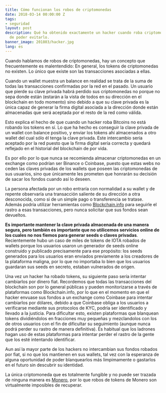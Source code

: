 ```yaml
---
title: Cómo funcionan los robos de criptomonedas
date: 2018-03-14 00:00:00 Z
tags:
- seguridad
layout: post
description: Qué ha obtenido exactamente un hacker cuando roba criptomonedas y maneras
  de poder evitarlo.
banner_image: 201803/hacker.jpg
lang: es
---
```


Cuando hablamos de robos de criptomonedas, hay un concepto que frecuentemente es malentendido: En general, los tokens de criptomonedas no existen. Lo único que existe son las transacciones asociadas a ellas.

<!--more-->

Cuando un wallet muestra un balance en realidad se trata de la suma de todas las transacciones confirmadas por la red en el pasado. Un usuario que pierde su clave privada habrá perdido sus criptomonedas no porque no sepa donde están (estarán a la vista de todos en su dirección en el blockchain en todo momento) sino debido a que su clave privada es la única capaz de generar la firma digital asociada a la dirección donde están almacenadas que será aceptada por el resto de la red como válida.

Esto explica el hecho de que cuando un hacker roba Bitcoins no está robando los tokens en sí. Lo que ha hecho es conseguir la clave privada de un wallet con balance positivo, y enviar los tokens ahí almacenados a otro wallet del cual sólo él tenga la clave privada. Este intercambio sería aceptado por la red puesto que la firma digital sería correcta y quedará reflejado en el historial del blockchain de por vida.

Es por ello por lo que nunca se recomienda almacenar criptomonedas en un exchange como podrían ser Binance o Coinbase, puesto que estas webs no ceden las claves privadas de los wallets que poseen las criptomonedas de sus usuarios, sino que únicamente les prometen que honrarán su decisión de sacar los fondos cuando así lo deseen.

La persona afectada por un robo entraría con normalidad a su wallet y de repente observaría una transacción saliente de su dirección a otra desconocida, como si de un simple pago o transferencia se tratase. Además podría utilizar herramientas como <a rel="nofollow" href="https://blockchain.info">Blockchain.info</a> para seguirle el rastro a esas transacciones, pero nunca solicitar que sus fondos sean devueltos.

**Es importante mantener la clave privada almacenada de una manera segura, pero también es importante que no utilicemos servicios online de los cuales no nos fiemos para generar seeds o claves privadas**. Recientemente hubo un caso de miles de tokens de IOTA robados de wallets porque los usuarios usaron un generador de seeds online construido y publicado precisamente para ese propósito: los seeds generados para los usuarios eran enviados previamente a los creadores de la plataforma maligna, por lo que no importaba lo bien que los usuarios guardaran sus seeds en secreto, estaban vulnerados de origen.

Una vez un hacker ha robado tokens, su siguiente paso sería intentar cambiarlos por dinero fiat. Recordemos que todas las transacciones del blockchain son por lo general públicas y pueden monitorizarse a través de plataformas como Blockchain.info, por lo que en el momento en que el hacker envuase sus fondos a un exchange como Coinbase para intentar cambiarlos por dólares, debido a que Coinbase obliga a los usuarios a verificarse mediante sus protocolos de KYC, podría ser identificado y llevado a la justicia. Para dificultar esto, existen plataformas que blanquean tokens dividiéndolos en fracciones muy pequeñas y mezclandolos con los de otros usuarios con el fin de dificultar su seguimiento (aunque nunca podrá perder su rastro de manera definitiva). Es habitual que los ladrones hagan uso de estas plataformas para intentar perder el rastro de la gente que los esté intentando identificar.

Aun así la mayor parte de los hackers no intercambian sus fondos robados por fiat, si no que los mantienen en sus wallets, tal vez con la esperanza de alguna oportunidad de poder blanquearlos más limpimamente o gastarlos en el futuro sin descubrir su identidad.

La única criptomoneda que es totalmente fungible y no puede ser trazada de ninguna manera es [Monero](/que-es-monero/), por lo que robos de tokens de Monero son virtualmente imposibles de recuperar.

